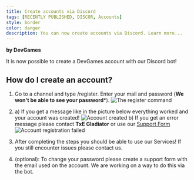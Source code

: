```yaml
---
title: Create accounts via Discord
tags: [RECENTLY PUBLISHED, DISCOR, Accounts]
style: border
color: danger
description: You can now create accounts via Discord. Learn more...
---
```


**by DevGames**


It is now possible to create a DevGames account with our Discord bot!

## How do I create an account?
1. Go to a channel and type /register. Enter your mail and password (**We won't be able to see your password***).
![The register command](https://tfngamesofficial.github.io/assets/example-cmd.png)

2. 
    a) If you get a message like in the picture below everything worked and your account was created!
![Account created](https://tfngamesofficial.github.io/assets/created-acc-dg.png)
    b) If you get an error message please contact **TxE Gladiator** or use our [Support Form](https://tfnghttps://tfngamesofficial.github.io/support/contact-us/)
![Account registration failed](https://tfngamesofficial.github.io/assets/register-dg-discord-fail.png)

3. After completing the steps you should be able to use our Services! If you still encounter issues please contact us.

4. (optional): To change your password please create a support form with the email used on the account. We are working on a way to do this via the bot.